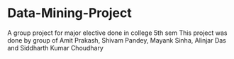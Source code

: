 # Data-Mining-Project
A group project for major elective done in college 5th sem
This project was done by group of Amit Prakash, Shivam Pandey, Mayank Sinha, Alinjar Das and Siddharth Kumar Choudhary

